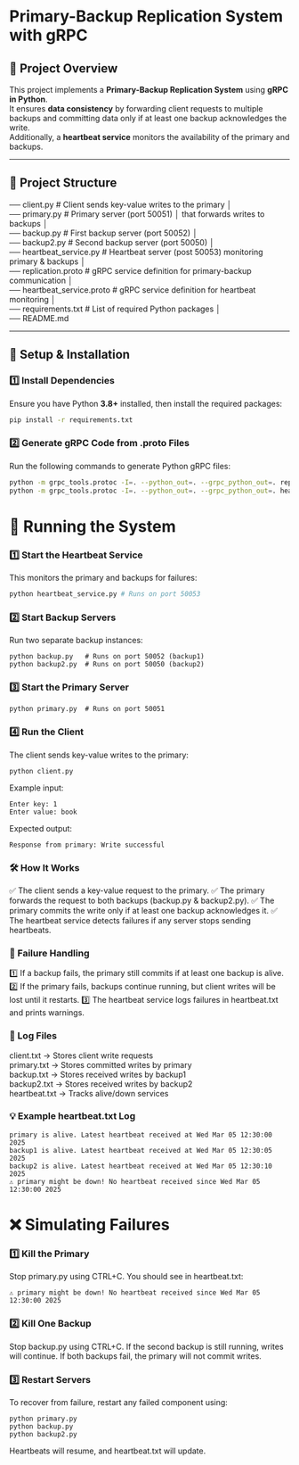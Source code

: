 # Primary-Backup Replication System with gRPC  

## 📌 Project Overview  
This project implements a **Primary-Backup Replication System** using **gRPC in Python**.  
It ensures **data consistency** by forwarding client requests to multiple backups and committing data only if at least one backup acknowledges the write.  
Additionally, a **heartbeat service** monitors the availability of the primary and backups.

---

## 📁 Project Structure  
── client.py # Client sends key-value writes to the primary │ \
── primary.py # Primary server (port 50051) │ that forwards writes to backups │ \
── backup.py # First backup server (port 50052) │ \
── backup2.py # Second backup server (port 50050) │ \
── heartbeat_service.py # Heartbeat server (post 50053) monitoring primary & backups │ \
── replication.proto # gRPC service definition for primary-backup communication │ \
── heartbeat_service.proto # gRPC service definition for heartbeat monitoring │ \
── requirements.txt # List of required Python packages │ \
── README.md 


---

## 🔧 Setup & Installation  

### **1️⃣ Install Dependencies**  
Ensure you have Python **3.8+** installed, then install the required packages:  
```sh
pip install -r requirements.txt
```

### 2️⃣ Generate gRPC Code from .proto Files
Run the following commands to generate Python gRPC files:

```sh
python -m grpc_tools.protoc -I=. --python_out=. --grpc_python_out=. replication.proto
python -m grpc_tools.protoc -I=. --python_out=. --grpc_python_out=. heartbeat_service.proto
```


# 🚀 Running the System
### 1️⃣ Start the Heartbeat Service
This monitors the primary and backups for failures:

```sh
python heartbeat_service.py # Runs on port 50053
```

### 2️⃣ Start Backup Servers
Run two separate backup instances:

```
python backup.py   # Runs on port 50052 (backup1)
python backup2.py  # Runs on port 50050 (backup2)
```
### 3️⃣ Start the Primary Server
```
python primary.py  # Runs on port 50051
```
### 4️⃣ Run the Client
The client sends key-value writes to the primary:
```
python client.py
```

Example input:
```
Enter key: 1  
Enter value: book  
```
Expected output:
```
Response from primary: Write successful
```
### 🛠 How It Works
✅ The client sends a key-value request to the primary.
✅ The primary forwards the request to both backups (backup.py & backup2.py).
✅ The primary commits the write only if at least one backup acknowledges it.
✅ The heartbeat service detects failures if any server stops sending heartbeats.

### 📜 Failure Handling
1️⃣ If a backup fails, the primary still commits if at least one backup is alive.
2️⃣ If the primary fails, backups continue running, but client writes will be lost until it restarts.
3️⃣ The heartbeat service logs failures in heartbeat.txt and prints warnings.

### 📄 Log Files

client.txt ->   Stores client write requests \
primary.txt ->	Stores committed writes by primary \
backup.txt ->	Stores received writes by backup1 \
backup2.txt ->	Stores received writes by backup2 \
heartbeat.txt ->  Tracks alive/down services

### 💡 Example heartbeat.txt Log
```
primary is alive. Latest heartbeat received at Wed Mar 05 12:30:00 2025
backup1 is alive. Latest heartbeat received at Wed Mar 05 12:30:05 2025
backup2 is alive. Latest heartbeat received at Wed Mar 05 12:30:10 2025
⚠️ primary might be down! No heartbeat received since Wed Mar 05 12:30:00 2025
```
# ❌ Simulating Failures
### 1️⃣ Kill the Primary
Stop primary.py using CTRL+C. You should see in heartbeat.txt:
```
⚠️ primary might be down! No heartbeat received since Wed Mar 05 12:30:00 2025
```
### 2️⃣ Kill One Backup
Stop backup.py using CTRL+C. If the second backup is still running, writes will continue.
If both backups fail, the primary will not commit writes.

### 3️⃣ Restart Servers
To recover from failure, restart any failed component using:

```
python primary.py
python backup.py
python backup2.py
```
Heartbeats will resume, and heartbeat.txt will update.
